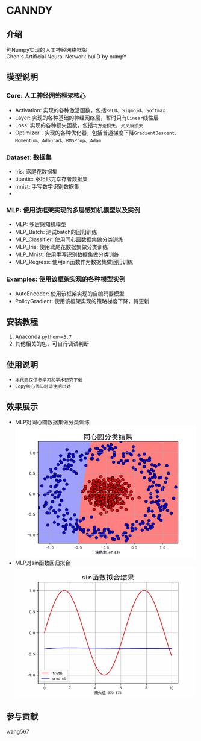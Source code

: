 # CANNDY

## 介绍
纯Numpy实现的人工神经网络框架<br>
Chen's Artificial Neural Network builD by numpY


## 模型说明
### Core: 人工神经网络框架核心

- Activation: 实现的各种激活函数，包括`ReLU`、`Sigmoid`、`Softmax`
- Layer: 实现的各种基础的神经网络层，暂时只有`Linear`线性层
- Loss: 实现的各种损失函数，包括`均方差损失`，`交叉熵损失`
- Optimizer：实现的各种优化器，包括普通梯度下降`GradientDescent`、`Momentum`、`AdaGrad`、`RMSProp`、`Adam`

### Dataset: 数据集

- Iris: 鸢尾花数据集
- titantic: 泰坦尼克幸存者数据集
- mnist: 手写数字识别数据集
- 
### MLP: 使用该框架实现的多层感知机模型以及实例

- MLP: 多层感知机模型
- MLP_Batch: 测试batch的回归训练
- MLP_Classifier: 使用同心圆数据集做分类训练
- MLP_Iris: 使用鸢尾花数据集做分类训练
- MLP_Mnist: 使用手写识别数据集做分类训练
- MLP_Regress: 使用sin函数作为数据集做回归训练

### Examples: 使用该框架实现的各种模型实例

- AutoEncoder: 使用该框架实现的自编码器模型
- PolicyGradient: 使用该框架实现的策略梯度下降，待更新


## 安装教程

1.  Anaconda `python>=3.7`
2.  其他相关的包，可自行调试判断  


## 使用说明

- `本代码仅供参学习和学术研究下载`
- `Copy核心代码时请注明出处`

## 效果展示
- MLP对同心圆数据集做分类训练
<img src="Pic/MLP_circle.gif" width="480" height="350" alt="回归拟合"/><br/>
- MLP对sin函数回归拟合<br>
<img src="Pic/MLP_sin.gif" width="480" height="350" alt="回归拟合"/><br/>
## 参与贡献

wang567


